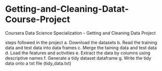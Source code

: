 # Getting-and-Cleaning-Datat-Course-Project
Coursera Data Science Specialization - Getting and Cleaning Data Project

steps followed in the project 
a. Download the datasets
b. Read the training data and test data into data frames
c. Merge the taining data and test data
d. Load the features and activities
e. Extract the data by columns using descriptive names
f. Generate a tidy dataset dataframe
g. Write the tidy data onto a txt file (tidy_data.txt)

